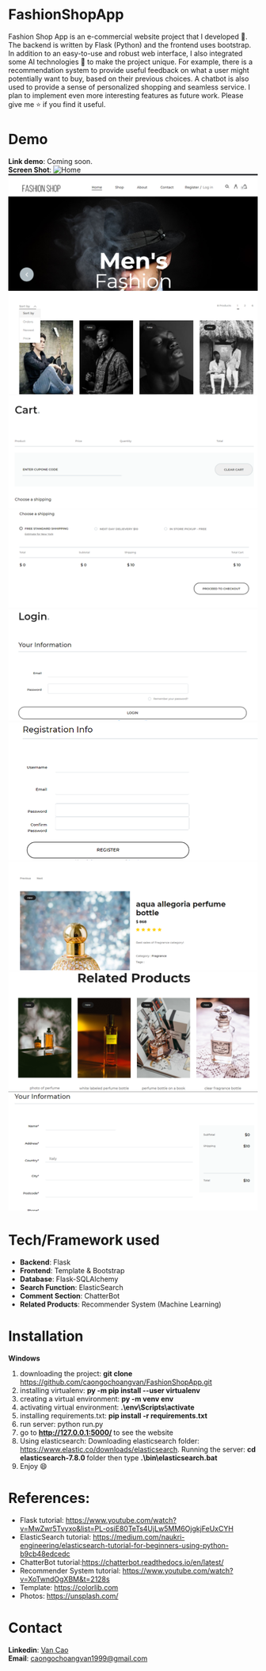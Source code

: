 # FashionShopApp
Fashion Shop App is an e-commercial website project that I developed :girl:. The backend is written by Flask (Python) and the frontend uses bootstrap. In addition to an easy-to-use and robust web interface, I also integrated some AI technologies :robot: to make the project unique. For example, there is a recommendation system to provide useful feedback on what a user might potentially want to buy, based on their previous choices. A chatbot is also used to provide a sense of personalized shopping and seamless service. I plan to implement even more interesting features as future work. Please give me :star: if you find it useful.
# Demo
<b>Link demo</b>: Coming soon.
<br/>
<b>Screen Shot</b>: 
<img src="./demo/fashionshopapp.gif" alt="Home">
<img src="./demo/home.png" alt="Home">
<img src="./demo/sort.png" alt="Home">
<img src="./demo/cart.png" alt="Home">
<img src="./demo/cart2.png" alt="Home">
<img src="./demo/login.png" alt="Home">
<img src="./demo/signup.png" alt="Home">
<img src="./demo/product.png" alt="Home">
<img src="./demo/relatedproducts.png" alt="Home">
<img src="./demo/checkout.png" alt="Home">
# Tech/Framework used
+ <b>Backend</b>: Flask
+ <b>Frontend</b>: Template & Bootstrap
+ <b>Database</b>: Flask-SQLAlchemy
+ <b>Search Function</b>: ElasticSearch
+ <b>Comment Section</b>: ChatterBot
+ <b>Related Products</b>: Recommender System (Machine Learning)

# Installation
<b>Windows</b>
1. downloading the project: <b> git clone </b> https://github.com/caongochoangvan/FashionShopApp.git
2. installing virtualenv: <b> py -m pip install --user virtualenv </b> 
3. creating a virtual environment: <b>py -m venv env </b>
4. activating virtual environment: <b>.\env\Scripts\activate </b>
5. installing requirements.txt: <b>pip install -r requirements.txt </b>
6. run server: python run.py
7. go to <b> http://127.0.0.1:5000/ </b> to see the website
8. Using elasticsearch: Downloading elasticsearch folder: https://www.elastic.co/downloads/elasticsearch. Running the server: <b>cd elasticsearch-7.8.0 </b> folder then type <b>.\bin\elasticsearch.bat</b> 
9. Enjoy :smile:
# References:
+ Flask tutorial: https://www.youtube.com/watch?v=MwZwr5Tvyxo&list=PL-osiE80TeTs4UjLw5MM6OjgkjFeUxCYH
+ ElasticSearch tutorial: https://medium.com/naukri-engineering/elasticsearch-tutorial-for-beginners-using-python-b9cb48edcedc
+ ChatterBot tutorial:https://chatterbot.readthedocs.io/en/latest/
+ Recommender System tutorial: https://www.youtube.com/watch?v=XoTwndOgXBM&t=2128s
+ Template: https://colorlib.com
+ Photos: https://unsplash.com/
# Contact
 <b>Linkedin</b>: [Van Cao](https://www.linkedin.com/in/vancao1999/)
 <br/>
 <b>Email</b>: caongochoangvan1999@gmail.com

